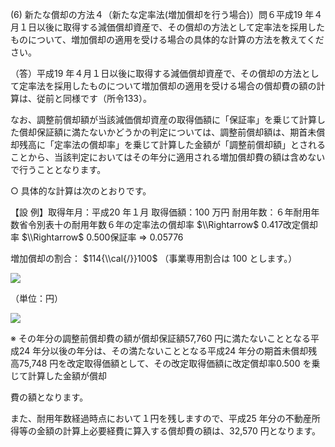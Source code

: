 (6) 新たな償却の方法４（新たな定率法(増加償却を行う場合)）問６平成19 年４月１日以後に取得する減価償却資産で、その償却の方法として定率法を採用したものについて、増加償却の適用を受ける場合の具体的な計算の方法を教えてください。

（答）平成19 年４月１日以後に取得する減価償却資産で、その償却の方法として定率法を採用したものについて増加償却の適用を受ける場合の償却費の額の計算は、従前と同様です（所令133）。

なお、調整前償却額が当該減価償却資産の取得価額に「保証率」を乗じて計算した償却保証額に満たないかどうかの判定については、調整前償却額は、期首未償却残高に「定率法の償却率」を乗じて計算した金額が「調整前償却額」とされることから、当該判定においてはその年分に適用される増加償却費の額は含めないで行うこととなります。

○ 具体的な計算は次のとおりです。

【設 例】取得年月：平成20 年１月 取得価額：100 万円 耐用年数：６年耐用年数省令別表十の耐用年数６年の定率法の償却率 $\\Rightarrow$ 0.417改定償却率 $\\Rightarrow$ 0.500保証率 ⇒ 0.05776

増加償却の割合： $114{\\cal{/}}100$ （事業専用割合は $100%$ とします。）

![](https://www.nta.go.jp/tmp/1c2c29e1-4722-4460-b760-c4e6f8e72d01/images/86e9de47eb7b7959d16f765b22518fe94810e532b211e7d6eae13270929ea9c7.jpg)

（単位：円）

![](https://www.nta.go.jp/tmp/1c2c29e1-4722-4460-b760-c4e6f8e72d01/images/050edbae3396c92955f23baaf41491d8469b67e5c2f1abd3d64c416132730a7b.jpg)

※ その年分の調整前償却費の額が償却保証額57,760 円に満たないこととなる平成24 年分以後の年分は、その満たないこととなる平成24 年分の期首未償却残高75,748 円を改定取得価額として、その改定取得価額に改定償却率0.500 を乗じて計算した金額が償却

費の額となります。

また、耐用年数経過時点において１円を残しますので、平成25 年分の不動産所得等の金額の計算上必要経費に算入する償却費の額は、32,570 円となります。